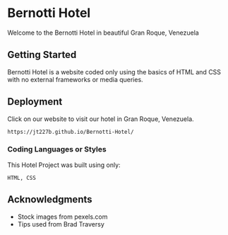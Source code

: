 # Bernotti Hotel

Welcome to the Bernotti Hotel in beautiful Gran Roque, Venezuela

## Getting Started

Bernotti Hotel is a website coded only using the basics of HTML and CSS with no external frameworks or media queries.  

## Deployment

Click on our website to visit our hotel in Gran Roque, Venezuela.

```
https://jt227b.github.io/Bernotti-Hotel/
```

### Coding Languages or Styles

This Hotel Project was built using only:

```
HTML, CSS
```

## Acknowledgments

* Stock images from pexels.com
* Tips used from Brad Traversy
